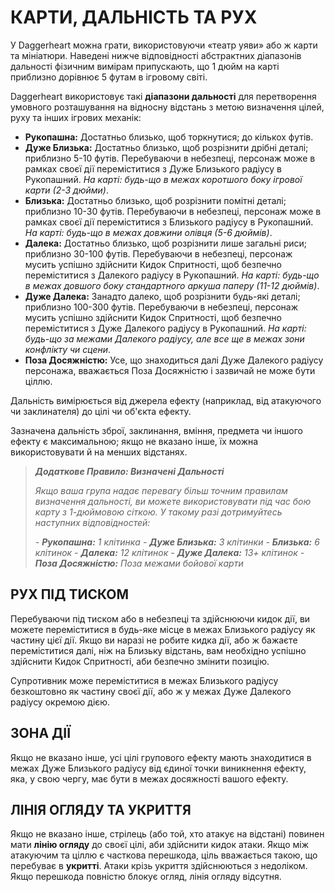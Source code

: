 # КАРТИ, ДАЛЬНІСТЬ ТА РУХ

У Daggerheart можна грати, використовуючи «театр уяви» або ж карти та мініатюри. Наведені нижче відповідності абстрактних діапазонів дальності фізичним вимірам припускають, що 1 дюйм на карті приблизно дорівнює 5 футам в ігровому світі.

Daggerheart використовує такі **діапазони дальності** для перетворення умовного розташування на відносну відстань з метою визначення цілей, руху та інших ігрових механік:

- **Рукопашна:** Достатньо близько, щоб торкнутися; до кількох футів.
- **Дуже Близька:** Достатньо близько, щоб розрізнити дрібні деталі; приблизно 5-10 футів. Перебуваючи в небезпеці, персонаж може в рамках своєї дії переміститися з Дуже Близького радіусу в Рукопашний. *На карті: будь-що в межах коротшого боку ігрової карти (2-3 дюйми)*.
- **Близька:** Достатньо близько, щоб розрізнити помітні деталі; приблизно 10-30 футів. Перебуваючи в небезпеці, персонаж може в рамках своєї дії переміститися з Близького радіусу в Рукопашний. *На карті: будь-що в межах довжини олівця (5-6 дюймів)*.
- **Далека:** Достатньо близько, щоб розрізнити лише загальні риси; приблизно 30-100 футів. Перебуваючи в небезпеці, персонаж мусить успішно здійснити Кидок Спритності, щоб безпечно переміститися з Далекого радіусу в Рукопашний. *На карті: будь-що в межах довшого боку стандартного аркуша паперу (11-12 дюймів)*.
- **Дуже Далека:** Занадто далеко, щоб розрізнити будь-які деталі; приблизно 100-300 футів. Перебуваючи в небезпеці, персонаж мусить успішно здійснити Кидок Спритності, щоб безпечно переміститися з Дуже Далекого радіусу в Рукопашний. *На карті: будь-що за межами Далекого радіусу, але все ще в межах зони конфлікту чи сцени*.
- **Поза Досяжністю:** Усе, що знаходиться далі Дуже Далекого радіусу персонажа, вважається Поза Досяжністю і зазвичай не може бути ціллю.

Дальність вимірюється від джерела ефекту (наприклад, від атакуючого чи заклинателя) до цілі чи об'єкта ефекту.

Зазначена дальність зброї, заклинання, вміння, предмета чи іншого ефекту є максимальною; якщо не вказано інше, їх можна використовувати й на менших відстанях.

> ***Додаткове Правило: Визначені Дальності***
>
> *Якщо ваша група надає перевагу більш точним правилам визначення дальності, ви можете використовувати під час бою карту з 1-дюймовою сіткою. У такому разі дотримуйтесь наступних відповідностей:*
>
> *- **Рукопашна:** 1 клітинка*
> *- **Дуже Близька:** 3 клітинки*
> *- **Близька:** 6 клітинок*
> *- **Далека:** 12 клітинок*
> *- **Дуже Далека:** 13+ клітинок*
> *- **Поза Досяжністю:** Поза межами бойової карти*

## РУХ ПІД ТИСКОМ

Перебуваючи під тиском або в небезпеці та здійснюючи кидок дії, ви можете переміститися в будь-яке місце в межах Близького радіусу як частину цієї дії. Якщо ви наразі не робите кидка дії, або ж бажаєте переміститися далі, ніж на Близьку відстань, вам необхідно успішно здійснити Кидок Спритності, аби безпечно змінити позицію.

Супротивник може переміститися в межах Близького радіусу безкоштовно як частину своєї дії, або ж у межах Дуже Далекого радіусу окремою дією.

## ЗОНА ДІЇ

Якщо не вказано інше, усі цілі групового ефекту мають знаходитися в межах Дуже Близького радіусу від єдиної точки виникнення ефекту, яка, у свою чергу, має бути в межах досяжності вашого ефекту.

## ЛІНІЯ ОГЛЯДУ ТА УКРИТТЯ

Якщо не вказано інше, стрілець (або той, хто атакує на відстані) повинен мати **лінію огляду** до своєї цілі, аби здійснити кидок атаки. Якщо між атакуючим та ціллю є часткова перешкода, ціль вважається такою, що перебуває в **укритті**. Атаки крізь укриття здійснюються з недоліком. Якщо перешкода повністю блокує огляд, лінія огляду відсутня.